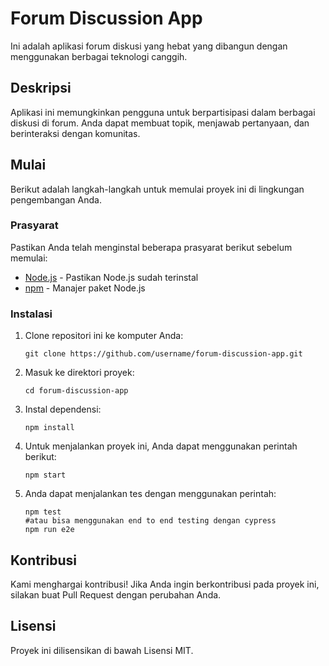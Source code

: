 # Forum Discussion App

Ini adalah aplikasi forum diskusi yang hebat yang dibangun dengan menggunakan berbagai teknologi canggih.

## Deskripsi

Aplikasi ini memungkinkan pengguna untuk berpartisipasi dalam berbagai diskusi di forum. Anda dapat membuat topik, menjawab pertanyaan, dan berinteraksi dengan komunitas.

## Mulai

Berikut adalah langkah-langkah untuk memulai proyek ini di lingkungan pengembangan Anda.

### Prasyarat

Pastikan Anda telah menginstal beberapa prasyarat berikut sebelum memulai:

- [Node.js](https://nodejs.org/) - Pastikan Node.js sudah terinstal
- [npm](https://www.npmjs.com/) - Manajer paket Node.js

### Instalasi

1. Clone repositori ini ke komputer Anda:

   ```shell
   git clone https://github.com/username/forum-discussion-app.git
   
2. Masuk ke direktori proyek:

   ```shell
   cd forum-discussion-app

4. Instal dependensi:

   ```shell
   npm install

5. Untuk menjalankan proyek ini, Anda dapat menggunakan perintah berikut:

   ```shell
   npm start

6. Anda dapat menjalankan tes dengan menggunakan perintah:

   ```shell
   npm test
   #atau bisa menggunakan end to end testing dengan cypress
   npm run e2e
   
## Kontribusi
Kami menghargai kontribusi! Jika Anda ingin berkontribusi pada proyek ini, silakan buat Pull Request dengan perubahan Anda.

## Lisensi
Proyek ini dilisensikan di bawah Lisensi MIT.



